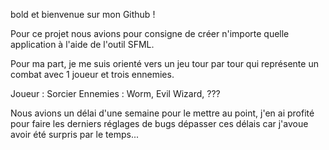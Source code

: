 bold<Bonjour> et bienvenue sur mon Github ! 

Pour ce projet nous avions pour consigne de créer n'importe quelle application à l'aide de l'outil SFML.

Pour ma part, je me suis orienté vers un jeu tour par tour qui représente un combat avec 1 joueur et trois ennemies.

Joueur : Sorcier
Ennemies : Worm, Evil Wizard, ???

Nous avions un délai d'une semaine pour le mettre au point, j'en ai profité pour faire les derniers réglages de bugs dépasser ces délais car j'avoue avoir été surpris par le temps...
